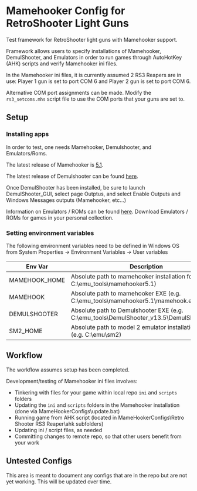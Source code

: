 # Mamehooker Config for RetroShooter Light Guns

Test framework for RetroShooter light guns with Mamehooker support. 

Framework allows users to specify installations of Mamehooker, DemulShooter, and Emulators in order to run games through AutoHotKey (AHK) scripts and verify Mamehooker ini files.

In the Mamehooker ini files, it is currently assumed 2 RS3 Reapers are in use: Player 1 gun is set to port COM 6 and Player 2 gun is set to port COM 6.

Alternative COM port assignments can be made. Modify the `rs3_setcoms.mhs` script file to use the COM ports that your guns are set to.

## Setup

### Installing apps

In order to test, one needs Mamehooker, Demulshooter, and Emulators/Roms.

The latest release of Mamehooker is [5.1](http://dragonking.arcadecontrols.com/files/mamehooker5.1.rar).

The latest release of Demulshooter can be found [here](https://github.com/argonlefou/DemulShooter/releases).

Once DemulShooter has been installed, be sure to launch DemulShooter_GUI, select page Outptus, and select Enable Outputs and Windows Messages outputs (Mamehooker, etc...)

Information on Emulators / ROMs can be found [here](https://lightgunlunatics.com/). Download Emulators / ROMs for games in your personal collection.

### Setting environment variables

The following environment variables need to be defined in Windows OS from System Properties -> Environment Variables -> User variables

| Env Var | Description |
| ----------- | ----------- |
| MAMEHOOK_HOME | Absolute path to mamehooker installation folder (e.g. C:\emu_tools\mamehooker5.1) |
| MAMEHOOK | Absolute path to mamehooker EXE (e.g. C:\emu_tools\mamehooker5.1\mamehook.exe) |
| DEMULSHOOTER | Absolute path to Demulshooter EXE (e.g. C:\emu_tools\DemulShooter_v13.5\DemulShooter.exe) |
| SM2_HOME | Absolute path to model 2 emulator installation folder (e.g. C:\emu\sm2) |

## Workflow

The workflow assumes setup has been completed.

Development/testing of Mamehooker ini files involves:
- Tinkering with files for your game within local repo `ini` and `scripts` folders
- Updating the `ini` and `scripts` folders in the Mamehooker installation (done via MameHookerConfigs\update.bat)
- Running game from AHK script (located in MameHookerConfigs\Retro Shooter RS3 Reaper\ahk subfolders)
- Updating ini / script files, as needed
- Committing changes to remote repo, so that other users benefit from your work

## Untested Configs

This area is meant to document any configs that are in the repo but are not yet working. This will be updated over time.
